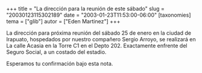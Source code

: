 +++
title = "La dirección para la reunión de este sábado"
slug = "20030123115302189"
date = "2003-01-23T11:53:00-06:00"
[taxonomies]
tema = ["glib"]
autor = ["Eden Martinez"]
+++

La dirección para próxima reunión del sábado 25 de enero en la ciudad de
Irapuato, hospedados por nuestro compañero Sergio Arroyo, se realizará
en La calle Acasia en la Torre C1 en el Depto 202. Exactamente enfrente
del Seguro Social, a un costado del estadio.

Esperamos tu confirmación bajo esta nota.

